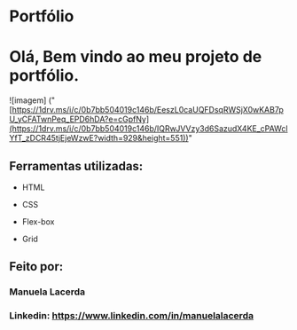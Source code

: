 # Portfólio 

# Olá, Bem vindo ao meu projeto de portfólio.
![imagem] ("[https://1drv.ms/i/c/0b7bb504019c146b/EeszL0caUQFDsqRWSjX0wKAB7pU_yCFATwnPeq_EPD6hDA?e=cGpfNy](https://1drv.ms/i/c/0b7bb504019c146b/IQRwJVVzy3d6SazudX4KE_cPAWclYfT_zDCR45tjEjeWzwE?width=929&height=551))"

## Ferramentas utilizadas:

* HTML

* CSS

* Flex-box

* Grid

## Feito por:

### Manuela Lacerda

### Linkedin: https://www.linkedin.com/in/manuelalacerda


